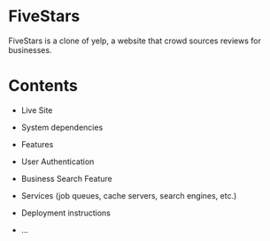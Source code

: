# FiveStars

FiveStars is a clone of yelp, a website that crowd sources reviews for businesses.

# Contents

* Live Site

* System dependencies

* Features

* User Authentication

* Business Search Feature

* Services (job queues, cache servers, search engines, etc.)

* Deployment instructions

* ...
